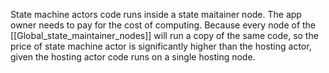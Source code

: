 State machine actors code runs inside a state maitainer node. The app owner needs to pay for the cost of computing. Because every node of the [[Global_state_maintainer_nodes]] will run a copy of the same code, so the price of state machine actor is significantly higher than the hosting actor, given the hosting actor code runs on a single hosting node.

